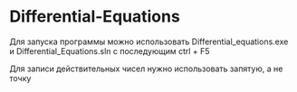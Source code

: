 # Differential-Equations
Для запуска программы можно использовать Differential_equations.exe и Differential_Equations.sln с последующим ctrl + F5

Для записи действительных чисел нужно использовать запятую, а не точку
